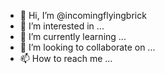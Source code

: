 - 👋 Hi, I’m @incomingflyingbrick
- 👀 I’m interested in ...
- 🌱 I’m currently learning ...
- 💞️ I’m looking to collaborate on ...
- 📫 How to reach me ...

<!---
incomingflyingbrick/incomingflyingbrick is a ✨ special ✨ repository because its `README.md` (this file) appears on your GitHub profile.
You can click the Preview link to take a look at your changes.
--->
